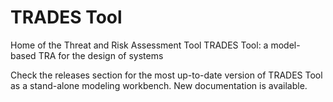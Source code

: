 # TRADES Tool
Home of the Threat and Risk Assessment Tool TRADES Tool: a model-based TRA for the design of systems

Check the releases section for the most up-to-date version of TRADES Tool as a stand-alone modeling workbench.
New documentation is available.
